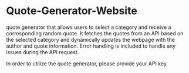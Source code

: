 # Quote-Generator-Website
 quote generator that allows users to select a category and receive a corresponding random quote. It fetches the quotes from an API based on the selected category and dynamically updates the webpage with the author and quote information. Error handling is included to handle any issues during the API request.


In order to utilize the quote generator, please provide your API key.
